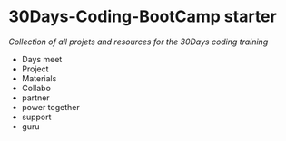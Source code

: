 # 30Days-Coding-BootCamp starter
*Collection of all projets and resources for the 30Days coding training*
- Days meet
- Project
- Materials
- Collabo
- partner
- power together
- support
- guru
